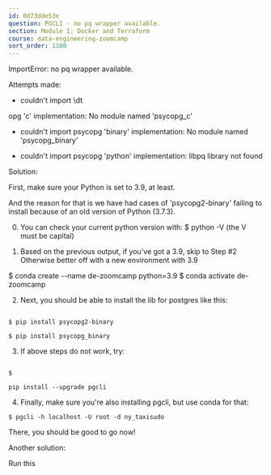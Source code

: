```yaml
---
id: 0d73dde53e
question: PGCLI - no pq wrapper available.
section: Module 1: Docker and Terraform
course: data-engineering-zoomcamp
sort_order: 1100
---
```


ImportError: no pq wrapper available.

Attempts made:

- couldn't import \dt

opg 'c' implementation: No module named 'psycopg_c'

- couldn't import psycopg 'binary' implementation: No module named 'psycopg_binary'

- couldn't import psycopg 'python' implementation: libpq library not found

Solution:

First, make sure your Python is set to 3.9, at least.

And the reason for that is we have had cases of 'psycopg2-binary' failing to install because of an old version of Python (3.7.3). 

0. You can check your current python version with: 
$ python -V (the V must be capital)

1. Based on the previous output, if you've got a 3.9, skip to Step #2
   Otherwise better off with a new environment with 3.9

$ conda create --name de-zoomcamp python=3.9
$ conda activate de-zoomcamp

2. Next, you should be able to install the lib for postgres like this:

```

$ pip install psycopg2-binary

$ pip install psycopg_binary

```

3. If above steps do not work, try:

```

$

pip install --upgrade pgcli

```

4. Finally, make sure you're also installing pgcli, but use conda for that:
```
$ pgcli -h localhost -U root -d ny_taxisudo

```

There, you should be good to go now!

Another solution:

Run this

